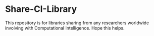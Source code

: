 # Share-CI-Library
This repository is for libraries sharing from any researchers worldwide involving with Computational Intelligence.
Hope this helps.
